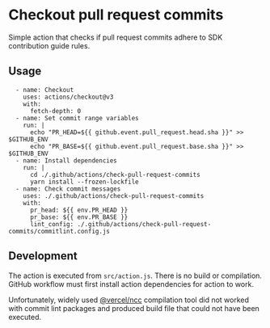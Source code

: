 # Checkout pull request commits

Simple action that checks if pull request commits adhere to SDK contribution guide rules.

## Usage

```
  - name: Checkout
    uses: actions/checkout@v3
    with:
      fetch-depth: 0
  - name: Set commit range variables
    run: |
      echo "PR_HEAD=${{ github.event.pull_request.head.sha }}" >> $GITHUB_ENV
      echo "PR_BASE=${{ github.event.pull_request.base.sha }}" >> $GITHUB_ENV
  - name: Install dependencies
    run: |
      cd ./.github/actions/check-pull-request-commits
      yarn install --frozen-lockfile
  - name: Check commit messages
    uses: ./.github/actions/check-pull-request-commits
    with:
      pr_head: ${{ env.PR_HEAD }}
      pr_base: ${{ env.PR_BASE }}
      lint_config: ./.github/actions/check-pull-request-commits/commitlint.config.js
```

## Development

The action is executed from `src/action.js`. There is no build or compilation. GitHub workflow must first
install action dependencies for action to work.

Unfortunately, widely used [@vercel/ncc](https://github.com/vercel/ncc) compilation tool did not worked
with commit lint packages and produced build file that could not have been executed.
